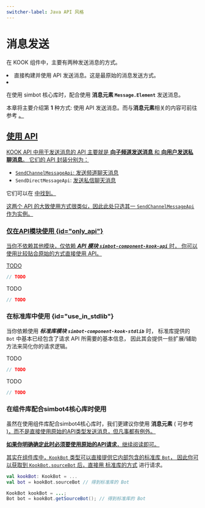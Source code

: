 ```yaml
---
switcher-label: Java API 风格
---
```

# 消息发送

在 KOOK 组件中，主要有两种发送消息的方式。

<include from="component-kook-KookBot.md" element-id="need-help"/>


<list type="decimal">
<li>直接构建并使用 API 发送消息。这是最原始的消息发送方式。</li>
<li>

在使用 simbot 核心库时，配合使用 **消息元素 `Message.Element`** 发送消息。

</li>
</list>

本章将主要介绍第 **1** 种方式: 使用 API 发送消息。而与**消息元素**相关的内容可前往参考
<a href="component-kook-message-element.md"/>。

## 使用 API

KOOK API 中用于发送消息的 API 主要就是 **向子频道发送消息** 和 **向用户发送私聊消息**。
它们的 API 封装分别为：

- `SendChannelMessageApi`: [发送频道聊天消息](https://developer.kookapp.cn/doc/http/message#发送频道聊天消息)
- `SendDirectMessageApi`:  [发送私信聊天消息](https://developer.kookapp.cn/doc/http/direct-message#发送私信聊天消息)

<note>

它们可以在
<a href="component-kook-api-list.md" />
中找到。

</note>

这两个 API 的大致使用方式很类似，因此此处只选其一 `SendChannelMessageApi` 作为实例。

### 仅在API模块使用  {id="only_api"}

当你不依赖其他模块，仅依赖 **_API 模块 `simbot-component-kook-api`_** 时，
你可以使用比较贴合原始的方式直接使用 API。

<tabs group="code">
<tab title="Kotlin" group-key="Kotlin">

TODO

```Kotlin
// TODO
```

</tab>
<tab title="Java" group-key="Java">

TODO

```Java
// TODO
```

</tab>
</tabs>

### 在标准库中使用 {id="use_in_stdlib"}

当你依赖使用 **_标准库模块 `simbot-component-kook-stdlib`_** 时，
标准库提供的 `Bot` 中基本已经包含了请求 API 所需要的基本信息，
因此其会提供一些扩展/辅助方法来简化你的请求逻辑。

<tabs group="code">
<tab title="Kotlin" group-key="Kotlin">

TODO

```Kotlin
// TODO
```

</tab>
<tab title="Java" group-key="Java">

TODO

```Java
// TODO
```

</tab>
</tabs>

### 在组件库配合simbot4核心库时使用

<warning>

虽然在使用组件库配合simbot4核心库时，我们更建议你使用 **消息元素** (
可参考
<a href="component-kook-message-element.md" />
)，而不是直接使用原始的API类型发送消息，但凡事都有例外。

**如果你明确确定此时必须要使用原始的API请求**，继续阅读即可。

</warning>

其实在组件库中，`KookBot` 类型可以直接提供它内部包含的标准库 `Bot`，
因此你可以获取到 `KookBot.sourceBot` 后，直接用 [标准库的方式](#use_in_stdlib) 进行请求。

<tabs>
<tab title="Kotlin" group-key="Kotlin">

```Kotlin
val kookBot: KookBot = ...
val bot = kookBot.sourceBot // 得到标准库的 Bot
```

</tab>
<tab title="Java" group-key="Java">

```Java
KookBot kookBot = ...;
Bot bot = kookBot.getSourceBot(); // 得到标准库的 Bot
```

</tab>
</tabs>
